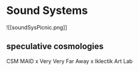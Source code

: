 
# Sound Systems

![[soundSysPicnic.png]]

## speculative cosmologies


CSM MAID x Very Very Far Away x Iklectik Art Lab
